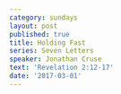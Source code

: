 ```yaml
---
category: sundays
layout: post
published: true
title: Holding Fast
series: Seven Letters
speaker: Jonathan Cruse
text: 'Revelation 2:12-17'
date: '2017-03-01'
---
```

